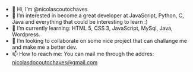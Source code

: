 - 👋 Hi, I’m @nicolascoutochaves
- 👀 I’m interested in become a great developer at JavaScript, Python, C, Java and everything that could be interesting to learn :)
- 🌱 I’m currently learning: HTML 5, CSS 3, JavaScript, MySql, Java, Wordpress.
- 💞️ I’m looking to collaborate on some nice project that can challange me and make me a better dev.
- 📫 How to reach me: You can mail me through the addres: nicolasdocoutochaves@gmail.com

